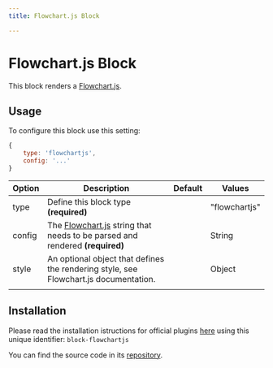```yaml
---
title: Flowchart.js Block

---
```


# Flowchart.js Block


This block renders a [Flowchart.js](http://flowchart.js.org/).

<pPluginFlowchartjs />

## Usage

To configure this block use this setting:

```js
{
    type: 'flowchartjs',
    config: '...'
}
```





| Option | Description                                                  | Default | Values        |
| ------ | ------------------------------------------------------------ | ------- | ------------- |
| type   | Define this block type **(required)**                        |         | "flowchartjs" |
| config | The [Flowchart.js](http://flowchart.js.org/) string that needs to be parsed and rendered **(required)** |         | String        |
| style  | An optional object that defines the rendering style, see Flowchart.js documentation. |         | Object        |
|        |                                                              |         |               |





## Installation


Please read the installation istructions for official plugins [here](/plugins/installation) using this unique identifier: `block-flowchartjs`

You can find the source code in its [repository](https://github.com/presenta-software/presenta-block-flowchartjs).



